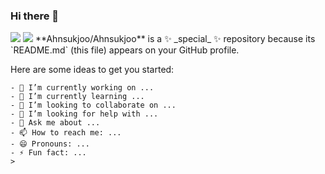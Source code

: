 ### Hi there 👋

<img src="https://img.shields.io/badge/JAVA-007396?style=for-the-badge&logo=java&logoColor=white">
<img src="https://img.shields.io/badge/Java-3766AB?style=flat-square&logo=Java&logoColor=white"/>
**Ahnsukjoo/Ahnsukjoo** is a ✨ _special_ ✨ repository because its `README.md` (this file) appears on your GitHub profile.

Here are some ideas to get you started:

```
- 🔭 I’m currently working on ...
- 🌱 I’m currently learning ...
- 👯 I’m looking to collaborate on ...
- 🤔 I’m looking for help with ...
- 💬 Ask me about ...
- 📫 How to reach me: ...
- 😄 Pronouns: ...
- ⚡ Fun fact: ...
>
```
